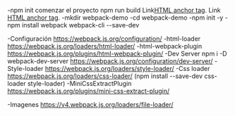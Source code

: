 -npm init 
comenzar el proyecto
npm run build
Link[HTML anchor tag](https://webpack.js.org/guides/getting-started/#root "Link").
Link [HTML anchor tag](https://webpack.js.org/guides/getting-started/#root "HTML anchor").
-mkdir webpack-demo
-cd webpack-demo
-npm init -y
-npm install webpack webpack-cli --save-dev

-Configuración
https://webpack.js.org/configuration/
-html-loader
https://webpack.js.org/loaders/html-loader/
-html-webpack-plugin
https://webpack.js.org/plugins/html-webpack-plugin/
-Dev Server
npm i -D webpack-dev-server
https://webpack.js.org/configuration/dev-server/
-Style-loader 
https://webpack.js.org/loaders/style-loader/
-Css loader
https://webpack.js.org/loaders/css-loader/
(npm install --save-dev css-loader style-loader)
-MiniCssExtractPlugin
https://webpack.js.org/plugins/mini-css-extract-plugin/

-Imagenes
https://v4.webpack.js.org/loaders/file-loader/